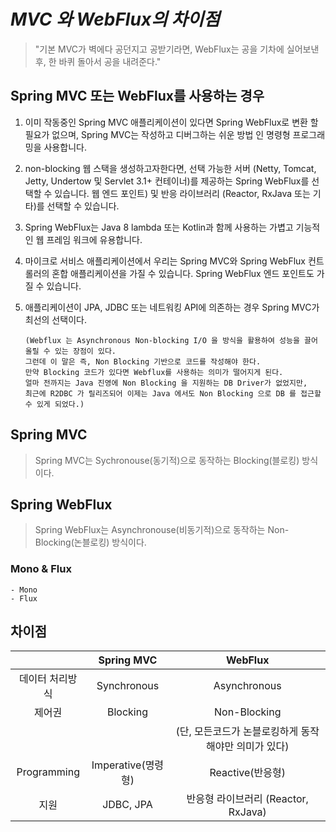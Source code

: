 # **_MVC 와 WebFlux의 차이점_**

> "기본 MVC가 벽에다 공던지고 공받기라면, WebFlux는 공을 기차에 실어보낸 후, 한 바퀴 돌아서 공을 내려준다."

## Spring MVC 또는 WebFlux를 사용하는 경우

1.  이미 작동중인 Spring MVC 애플리케이션이 있다면 Spring WebFlux로 변환 할 필요가 없으며, Spring MVC는 작성하고 디버그하는 쉬운 방법 인 명령형 프로그래밍을 사용합니다.

2.  non-blocking 웹 스택을 생성하고자한다면, 선택 가능한 서버 (Netty, Tomcat, Jetty, Undertow 및 Servlet 3.1+ 컨테이너)를 제공하는 Spring WebFlux를 선택할 수 있습니다. 웹 엔드 포인트) 및 반응 라이브러리 (Reactor, RxJava 또는 기타)를 선택할 수 있습니다.

3.  Spring WebFlux는 Java 8 lambda 또는 Kotlin과 함께 사용하는 가볍고 기능적인 웹 프레임 워크에 유용합니다.

4.  마이크로 서비스 애플리케이션에서 우리는 Spring MVC와 Spring WebFlux 컨트롤러의 혼합 애플리케이션을 가질 수 있습니다. Spring WebFlux 엔드 포인트도 가질 수 있습니다.

5.  애플리케이션이 JPA, JDBC 또는 네트워킹 API에 의존하는 경우 Spring MVC가 최선의 선택이다.

        (Webflux 는 Asynchronous Non-blocking I/O 을 방식을 활용하여 성능을 끌어 올릴 수 있는 장점이 있다.
        그런데 이 말은 즉, Non Blocking 기반으로 코드를 작성해야 한다.
        만약 Blocking 코드가 있다면 Webflux를 사용하는 의미가 떨어지게 된다.
        얼마 전까지는 Java 진영에 Non Blocking 을 지원하는 DB Driver가 없었지만,
        최근에 R2DBC 가 릴리즈되어 이제는 Java 에서도 Non Blocking 으로 DB 를 접근할 수 있게 되었다.)

## Spring MVC

> Spring MVC는 Sychronouse(동기적)으로 동작하는 Blocking(블로킹) 방식이다.

## Spring WebFlux

> Spring WebFlux는 Asynchronouse(비동기적)으로 동작하는 Non-Blocking(논블로킹) 방식이다.

### Mono & Flux

    - Mono
    - Flux

## 차이점

|                 |     Spring MVC     |                       WebFlux                        |
| :-------------: | :----------------: | :--------------------------------------------------: |
| 데이터 처리방식 |    Synchronous     |                     Asynchronous                     |
|     제어권      |      Blocking      |                     Non-Blocking                     |
|                 |                    | (단, 모든코드가 논블로킹하게 동작해야만 의미가 있다) |
|   Programming   | Imperative(명령형) |                   Reactive(반응형)                   |
|      지원       |     JDBC, JPA      |         반응형 라이브러리 (Reactor, RxJava)          |
